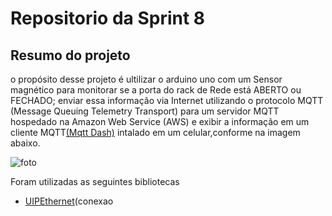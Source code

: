 # Repositorio da Sprint  8

## Resumo  do projeto

o propósito desse projeto é  ultilizar o arduino uno com um Sensor magnético para   monitorar se a porta do rack
de Rede está ABERTO ou FECHADO; enviar essa informação via Internet utilizando o protocolo MQTT (Message
Queuing Telemetry Transport) para um servidor MQTT hospedado na Amazon Web Service (AWS) e exibir a informação 
em um cliente MQTT[(Mqtt Dash)](https://play.google.com/store/apps/details?id=net.routix.mqttdash&hl=en&gl=US)
intalado em um celular,conforme na imagem abaixo.


![foto]( https://camo.githubusercontent.com/7beef2d4780d87a603d7de49b2da0467c8537dff96575b628a04bd4010ebb1cc/68747470733a2f2f692e696d6775722e636f6d2f4d576870586b562e706e67)
 
Foram utilizadas as seguintes bibliotecas

* [UIPEthernet](https://github.com/UIPEthernet/UIPEthernet)(conexao
